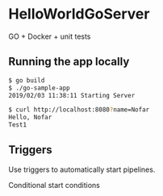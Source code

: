 # HelloWorldGoServer
GO + Docker + unit tests


## Running the app locally

```bash
$ go build
$ ./go-sample-app
2019/02/03 11:38:11 Starting Server
```

```bash
$ curl http://localhost:8080?name=Nofar
Hello, Nofar 
Test1
``` 

## Triggers
Use triggers to automatically start pipelines.

Conditional start conditions
  
   
   
    
         
          
               
 
   
  
